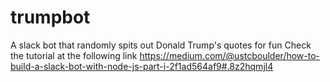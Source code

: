 # trumpbot
A slack bot that randomly spits out Donald Trump's quotes for fun
Check the tutorial at the following link
https://medium.com/@ustcboulder/how-to-build-a-slack-bot-with-node-js-part-i-2f1ad564af9#.8z2hqmjl4